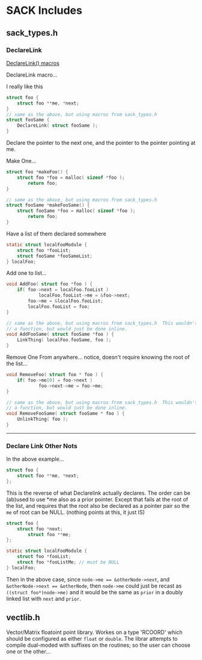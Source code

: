 
# SACK Includes



## sack_types.h

### DeclareLink

[DeclareLink() macros](https://github.com/d3x0r/SACK/blob/master/include/sack_types.h#L1348-L1493)

DeclareLink macro...

I really like this

``` C
struct foo {
	struct foo **me, *next;
}
// same as the above, but using macros from sack_types.h
struct fooSame {
	DeclareLink( struct fooSame );
}

```

Declare the pointer to the next one, and the pointer to the pointer pointing at me.

Make One...

``` C
struct foo *makeFoo() {
	struct foo *foo = malloc( sizeof *foo );
        return foo;
}

// same as the above, but using macros from sack_types.h
struct fooSame *makeFooSame() {
	struct fooSame *foo = malloc( sizeof *foo );
        return foo;
}
```

Have a list of them declared somewhere

``` C
static struct localFooModule {
	struct foo *fooList;
	struct fooSame *fooSameList;
} localFoo;
```

Add one to list...

``` C
void AddFoo( struct foo *foo ) {
	if( foo->next = localFoo.fooList )
        	localFoo.fooList->me = &foo->next;
        foo->me = &localFoo.fooList;
        localFoo.fooList = foo;
}

// same as the above, but using macros from sack_types.h  This wouldn't NEED 
// a function, but would just be done inline.
void AddFooSame( struct fooSame *foo ) {
	LinkThing( localFoo.fooSame, foo );
}
```


Remove One From anywhere... notice, doesn't require knowing the root of the list...

``` C
void RemoveFoo( struct foo * foo ) {
	if( foo->me[0] = foo->next )
        	foo->next->me = foo->me;
}

// same as the above, but using macros from sack_types.h  This wouldn't NEED 
// a function, but would just be done inline.
void RemoveFooSame( struct fooSame * foo ) {
	UnlinkThing( foo );
}
```

---

### Declare Link Other Nots

In the above example...
``` C
struct foo {
	struct foo **me, *next;
};
```

This is the reverse of what Declarelink actually declares.  The order can be
(ab)used to use *me also as a prior pointer.  Except that fails at the root
of the list, and requires that the root also be declared as a pointer pair 
so the `me` of root can be NULL.  (nothing points at this, it just IS)

``` C
struct foo {
	struct foo *next;
        struct foo **me;
};

static struct localFooModule {
	struct foo *fooList;
	struct foo *fooListMe; // must be NULL
} localFoo;


```


Then in the above case, since `node->me == &otherNode->next`, and `&otherNode->next == &otherNode`,
then `node->me` could just be recast as `((struct foo*)node->me)` and it would be the same as `prior`
in a doubly linked list with `next` and `prior`.

## vectlib.h

Vector/Matrix floatoint point library.  Workes on a type 'RCOORD' which should be 
configured as either `float` or `double`.  The librar attempts to compile dual-moded
with suffixes on the routines; so the user can choose one or the other...



 
